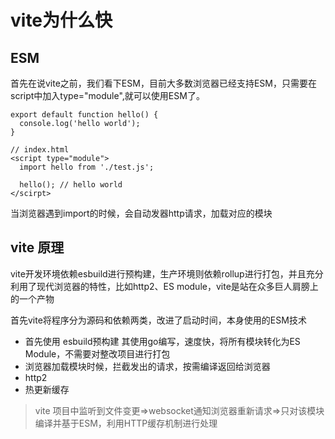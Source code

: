 #  vite为什么快

## ESM 
首先在说vite之前，我们看下ESM，目前大多数浏览器已经支持ESM，只需要在script中加入type="module",就可以使用ESM了。

```
export default function hello() {
  console.log('hello world');
}

// index.html
<script type="module">
  import hello from './test.js';

  hello(); // hello world
</scirpt>
```
当浏览器遇到import的时候，会自动发器http请求，加载对应的模块

## vite 原理
vite开发环境依赖esbuild进行预构建，生产环境则依赖rollup进行打包，并且充分利用了现代浏览器的特性，比如http2、ES module，vite是站在众多巨人肩膀上的一个产物

首先vite将程序分为源码和依赖两类，改进了启动时间，本身使用的ESM技术


* 首先使用 esbuild预构建 其使用go编写，速度快，将所有模块转化为ES Module，不需要对整改项目进行打包
* 浏览器加载模块时候，拦截发出的请求，按需编译返回给浏览器
* http2
* 热更新缓存
> vite 项目中监听到文件变更=>websocket通知浏览器重新请求=>只对该模块编译并基于ESM，利用HTTP缓存机制进行处理